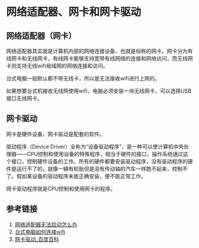 # 网络适配器、网卡和网卡驱动

## 网络适配器（网卡）

网络适配器其实就是计算机内部的网络连接设备，也就是俗称的网卡。网卡分为有线网卡和无线网卡，有线网卡能够支持宽带有线网络的连接和网络访问，而无线网卡则支持无线wifi局域网的网络连接和访问。

台式电脑一般默认都不带无线卡，所以是无法接收wifi进行上网的。

如果想要台式机接收无线网使用wifi，电脑必须安装一块无线网卡，可以选择USB接口无线网卡。
<!--more-->

## 网卡驱动

网卡是硬件设备，网卡驱动是配套的软件。

驱动程序（Device Driver）全称为“设备驱动程序”，是一种可以使计算机中央处理器——CPU控制和使用设备的特殊程序，相当于硬件的接口，操作系统通过这个接口，控制硬件设备的工作。所有的硬件都要安装驱动程序，没有驱动程序的硬件是运行不了的，就像一辆有轮胎但是没有传动轴的汽车一样跑不起来，控制不了。假如某设备的驱动程序未能正确安装，便不能正常工作。

网卡驱动程序就是CPU控制和使用网卡的程序。

## 参考链接

1. [网络适配器无法启动怎么办](http://product.pconline.com.cn/itbk/wlbg/network/1710/10200527.html)
2. [台式电脑如何连接wifi](https://www.jizhuba.com/kejiyouxi/20171122/11250.html)
3. [网卡驱动_百度百科](https://baike.baidu.com/item/%E7%BD%91%E5%8D%A1%E9%A9%B1%E5%8A%A8/6386012)
